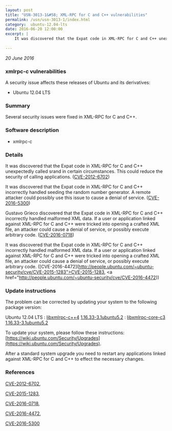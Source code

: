 ```yaml
---
layout: post
title: "USN-3013-1&#58; XML-RPC for C and C++ vulnerabilities"
permalink: /usn/usn-3013-1/index.html
category:  ubuntu-12.04-lts
date: 2016-06-20 12:00:00
excerpt: |
    It was discovered that the Expat code in XML-RPC for C and C++ unexpectedly called srand in certain circumstances. This could reduce the security of calling applications. ([CVE-2012-6702](http://people.ubuntu.com/~ubuntu-security/cve/CVE-2012-6702))
    
--- 
```

 
 

*20 June 2016*

### xmlrpc-c vulnerabilities

A security issue affects these releases of Ubuntu and its derivatives:

* Ubuntu 12.04 LTS

### Summary

Several security issues were fixed in XML-RPC for C and C++. 

### Software description

* xmlrpc-c 

### Details

It was discovered that the Expat code in XML-RPC for C and C++ unexpectedly called srand in certain circumstances. This could reduce the security of calling applications. ([CVE-2012-6702](http://people.ubuntu.com/~ubuntu-security/cve/CVE-2012-6702))

It was discovered that the Expat code in XML-RPC for C and C++ incorrectly handled seeding the random number generator. A remote attacker could possibly use this issue to cause a denial of service. ([CVE-2016-5300](http://people.ubuntu.com/~ubuntu-security/cve/CVE-2016-5300))

Gustavo Grieco discovered that the Expat code in XML-RPC for C and C++ incorrectly handled malformed XML data. If a user or application linked against XML-RPC for C and C++ were tricked into opening a crafted XML file, an attacker could cause a denial of service, or possibly execute arbitrary code. ([CVE-2016-0718](http://people.ubuntu.com/~ubuntu-security/cve/CVE-2016-0718))

It was discovered that the Expat code in XML-RPC for C and C++ incorrectly handled malformed XML data. If a user or application linked against XML-RPC for C and C++ were tricked into opening a crafted XML file, an attacker could cause a denial of service, or possibly execute arbitrary code. ([CVE-2016-4472](http://people.ubuntu.com/~ubuntu-security/cve/CVE-2015-1283">CVE-2015-1283</a>, <a href="http://people.ubuntu.com/~ubuntu-security/cve/CVE-2016-4472)) 

### Update instructions

The problem can be corrected by updating your system to the following package version:

Ubuntu 12.04 LTS
 : [libxmlrpc-c++4](https://launchpad.net/ubuntu/+source/xmlrpc-c) <span> [1.16.33-3.1ubuntu5.2](https://launchpad.net/ubuntu/+source/xmlrpc-c/1.16.33-3.1ubuntu5.2) </span> 
 : [libxmlrpc-core-c3](https://launchpad.net/ubuntu/+source/xmlrpc-c) <span> [1.16.33-3.1ubuntu5.2](https://launchpad.net/ubuntu/+source/xmlrpc-c/1.16.33-3.1ubuntu5.2) </span> 

To update your system, please follow these instructions: [https://wiki.ubuntu.com/Security/Upgrades](https://wiki.ubuntu.com/Security/Upgrades).

After a standard system upgrade you need to restart any applications linked against XML-RPC for C and C++ to effect the necessary changes. 

### References

 
 [CVE-2012-6702](http://people.ubuntu.com/~ubuntu-security/cve/CVE-2012-6702), 

 [CVE-2015-1283](http://people.ubuntu.com/~ubuntu-security/cve/CVE-2015-1283), 

 [CVE-2016-0718](http://people.ubuntu.com/~ubuntu-security/cve/CVE-2016-0718), 

 [CVE-2016-4472](http://people.ubuntu.com/~ubuntu-security/cve/CVE-2016-4472), 

 [CVE-2016-5300](http://people.ubuntu.com/~ubuntu-security/cve/CVE-2016-5300)
 

